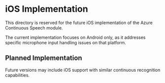 # iOS Implementation

This directory is reserved for the future iOS implementation of the Azure Continuous Speech module.

The current implementation focuses on Android only, as it addresses specific microphone input handling issues on that platform.

## Planned Implementation

Future versions may include iOS support with similar continuous recognition capabilities.
